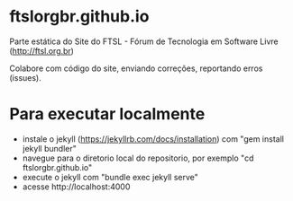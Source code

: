 # ftslorgbr.github.io
Parte estática do Site do FTSL - Fórum de Tecnologia em Software Livre (http://ftsl.org.br)

Colabore com código do site, enviando correções, reportando erros (issues).

# Para executar localmente
* instale o jekyll (https://jekyllrb.com/docs/installation) com "gem install jekyll bundler"
* navegue para o diretorio local do repositorio, por exemplo "cd ftslorgbr.github.io"
* execute o jekyll com "bundle exec jekyll serve"
* acesse http://localhost:4000

